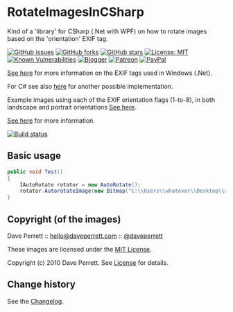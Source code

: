 RotateImagesInCSharp
===============

Kind of a 'library' for CSharp (.Net with WPF) on how to rotate images based on the 'orientation' EXIF tag.

[![GitHub issues](https://img.shields.io/github/issues/SeppPenner/RotateImagesInCSharp.svg)](https://github.com/SeppPenner/RotateImagesInCSharp/issues)
[![GitHub forks](https://img.shields.io/github/forks/SeppPenner/RotateImagesInCSharp.svg)](https://github.com/SeppPenner/RotateImagesInCSharp/network)
[![GitHub stars](https://img.shields.io/github/stars/SeppPenner/RotateImagesInCSharp.svg)](https://github.com/SeppPenner/RotateImagesInCSharp/stargazers)
[![License: MIT](https://img.shields.io/badge/License-MIT-blue.svg)](https://raw.githubusercontent.com/SeppPenner/RotateImagesInCSharp/master/License.txt)
[![Known Vulnerabilities](https://snyk.io/test/github/SeppPenner/RotateImagesInCSharp/badge.svg)](https://snyk.io/test/github/SeppPenner/RotateImagesInCSharp)
[![Blogger](https://img.shields.io/badge/Follow_me_on-blogger-orange)](https://franzhuber23.blogspot.de/)
[![Patreon](https://img.shields.io/badge/Patreon-F96854?logo=patreon&logoColor=white)](https://patreon.com/SeppPennerOpenSourceDevelopment)
[![PayPal](https://img.shields.io/badge/PayPal-00457C?logo=paypal&logoColor=white)](https://paypal.me/th070795)

[See here](https://msdn.microsoft.com/en-us/library/windows/desktop/ms534418(v=vs.85).aspx) for more information on the EXIF tags used in Windows (.Net).

For C# see also [here](https://github.com/SeppPenner/AutoImageTurner) for another possible implementation.

Example images using each of the EXIF orientation flags (1-to-8), in both landscape and portrait orientations [See here](https://github.com/recurser/exif-orientation-examples).

[See here](http://www.daveperrett.com/articles/2012/07/28/exif-orientation-handling-is-a-ghetto/) for more information.

[![Build status](https://ci.appveyor.com/api/projects/status/c3qj32dh24qixots?svg=true)](https://ci.appveyor.com/project/SeppPenner/rotateimagesincsharp)

## Basic usage
```csharp
public void Test()
{
    IAutoRotate rotator = new AutoRotate();
    rotator.AutorotateImage(new Bitmap("C:\\Users\\whatever\\Desktop\\abc.jpg"));
} 
```

Copyright (of the images)
-------------------------

Dave Perrett :: hello@daveperrett.com :: [@daveperrett](http://twitter.com/daveperrett)

These images are licensed under the [MIT License](http://opensource.org/licenses/MIT).

Copyright (c) 2010 Dave Perrett. See [License](https://github.com/recurser/exif-orientation-examples/blob/master/LICENSE) for details.

Change history
--------------

See the [Changelog](https://github.com/SeppPenner/RotateImagesInCSharp/blob/master/Changelog.md).